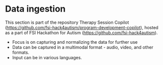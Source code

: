 # Data ingestion
This section is part of the repository Therapy Session Copilot (https://github.com/fsi-hack4autism/program-development-copilot), hosted as a part of FSI Hackathon for Autism (https://github.com/fsi-hack4autism).

* Focus is on capturing and normalizing the data for further use
* Data can be captured in a multimodal format - audio, video, and other formats. 
* Input can be in various languages. 
